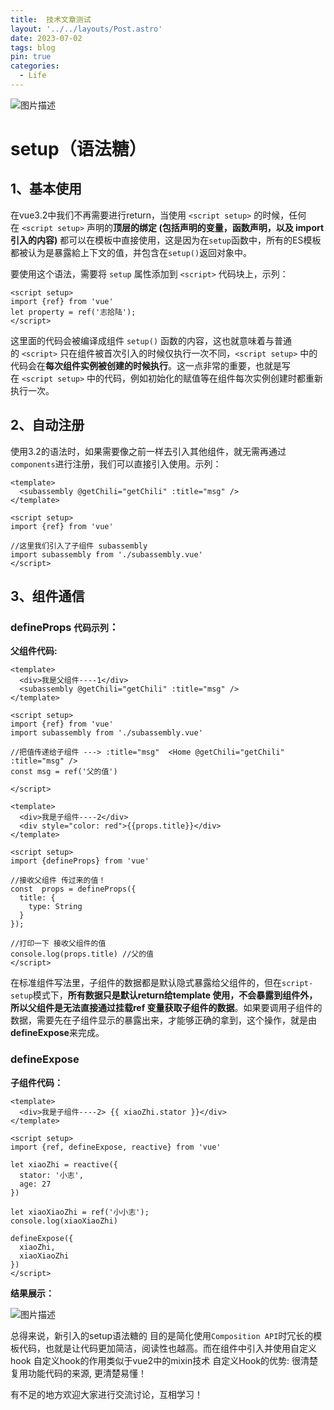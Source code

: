 ```yaml
---
title:  技术文章测试
layout: '../../layouts/Post.astro'
date: 2023-07-02
tags: blog
pin: true
categories:
  - Life
---
```


![图片描述](https://cdn.surmon.me/static/thumbnail/mindfulness.jpg)

# setup（语法糖）

## **1、基本使用**

在vue3.2中我们不再需要进行return，当使用 `<script setup>` 的时候，任何在 `<script setup>` 声明的**顶层的绑定 (包括声明的变量，函数声明，以及 import 引入的内容)** 都可以在模板中直接使用，这是因为在`setup`函数中，所有的ES模板都被认为是暴露給上下文的值，并包含在`setup()`返回对象中。

要使用这个语法，需要将 `setup` 属性添加到 `<script>` 代码块上，示列：

```vue
<script setup>
import {ref} from 'vue'
let property = ref('志拾陆');
</script>
```

这里面的代码会被编译成组件 `setup()` 函数的内容，这也就意味着与普通的 `<script>` 只在组件被首次引入的时候仅执行一次不同，`<script setup>` 中的代码会在**每次组件实例被创建的时候执行**。这一点非常的重要，也就是写在 `<script setup>` 中的代码，例如初始化的赋值等在组件每次实例创建时都重新执行一次。

## **2、自动注册**

使用3.2的语法时，如果需要像之前一样去引入其他组件，就无需再通过`components`进行注册，我们可以直接引入使用。示列：

```vue
<template>
  <subassembly @getChili="getChili" :title="msg" />
</template>

<script setup>
import {ref} from 'vue'

//这里我们引入了子组件 subassembly
import subassembly from './subassembly.vue'
</script>
```

## **3、组件通信**


### defineProps  `代码示列`：
**父组件代码:**

```vue
<template>
  <div>我是父组件----1</div>
  <subassembly @getChili="getChili" :title="msg" />
</template>

<script setup>
import {ref} from 'vue'
import subassembly from './subassembly.vue'

//把值传递给子组件 ---> :title="msg"  <Home @getChili="getChili" :title="msg" />
const msg = ref('父的值')

</script>
```

```vue
<template>
  <div>我是子组件----2</div>
  <div style="color: red">{{props.title}}</div>
</template>

<script setup>
import {defineProps} from 'vue'

//接收父组件 传过来的值！
const  props = defineProps({
  title: {
    type: String
  }
});

//打印一下 接收父组件的值
console.log(props.title) //父的值
</script>
```

在标准组件写法里，子组件的数据都是默认隐式暴露给父组件的，但在`script-setup`模式下，**所有数据只是默认return给template 使用，不会暴露到组件外，所以父组件是无法直接通过挂载ref 变量获取子组件的数据**。如果要调用子组件的数据，需要先在子组件显示的暴露出来，才能够正确的拿到，这个操作，就是由**defineExpose**来完成。

### defineExpose

**子组件代码：**

```vue
<template>
  <div>我是子组件----2> {{ xiaoZhi.stator }}</div>
</template>

<script setup>
import {ref, defineExpose, reactive} from 'vue'

let xiaoZhi = reactive({
  stator: '小志',
  age: 27
})

let xiaoXiaoZhi = ref('小小志');
console.log(xiaoXiaoZhi)

defineExpose({
  xiaoZhi,
  xiaoXiaoZhi
})
</script>
```

**结果展示：**

![图片描述](https://cdn.surmon.me/static/thumbnail/widgets.jpg)


总得来说，新引入的setup语法糖的 目的是简化使用`Composition API`时冗长的模板代码，也就是让代码更加简洁，阅读性也越高。而在组件中引入并使用自定义hook 自定义hook的作用类似于vue2中的mixin技术 自定义Hook的优势: 很清楚复用功能代码的来源, 更清楚易懂！

 有不足的地方欢迎大家进行交流讨论，互相学习！
